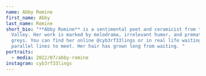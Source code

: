 ```yaml
---
name: Abby Romine
first_name: Abby
last_name: Romine
short_bio: "**Abby Romine** is a sentimental poet and ceramicist from the
  Valley. Her work is marked by melodrama, irrelevant humor, and premature
  greys. You can find her online @cyb3rf33lings or in real life waiting for two
  parallel lines to meet. Her hair has grown long from waiting. "
portraits:
  - media: 2022/07/abby-romine
instagram: cyb3rf33lings
---
```


